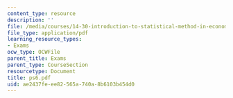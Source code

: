 ```yaml
---
content_type: resource
description: ''
file: /media/courses/14-30-introduction-to-statistical-method-in-economics-spring-2006/ae2437feee82565a740a8b6103b454d0_ps6.pdf
file_type: application/pdf
learning_resource_types:
- Exams
ocw_type: OCWFile
parent_title: Exams
parent_type: CourseSection
resourcetype: Document
title: ps6.pdf
uid: ae2437fe-ee82-565a-740a-8b6103b454d0
---
```

